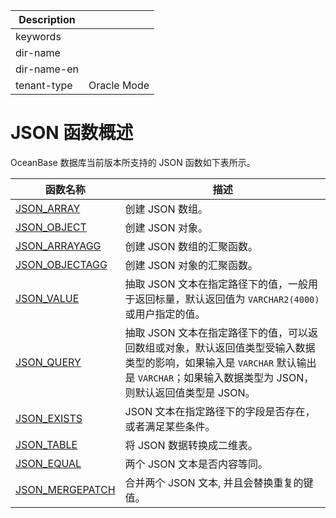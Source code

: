 | Description   |                 |
|---------------|-----------------|
| keywords      |                 |
| dir-name      |                 |
| dir-name-en   |                 |
| tenant-type   | Oracle Mode     |

# JSON 函数概述

OceanBase 数据库当前版本所支持的 JSON 函数如下表所示。

| **函数名称** | **描述** |
| --- | --- |
| [JSON_ARRAY](../1200.json-functions-oracle-mode/200.create-json-text-function-oracle/100.json-array-oracle-mode.md) | 创建 JSON 数组。 |
| [JSON_OBJECT](../1200.json-functions-oracle-mode/200.create-json-text-function-oracle/200.json-object-oracle-mode.md)| 创建 JSON 对象。 |
| [JSON_ARRAYAGG](../1200.json-functions-oracle-mode/200.create-json-text-function-oracle/300.json-arrayagg-oracle-mode.md) | 创建 JSON 数组的汇聚函数。 |
| [JSON_OBJECTAGG](../1200.json-functions-oracle-mode/200.create-json-text-function-oracle/400.json-objectagg-oracle-mode.md) | 创建 JSON 对象的汇聚函数。 |
| [JSON_VALUE](../1200.json-functions-oracle-mode/300.query-json-text-function-oracle/100.json-value-oracle-mode.md) | 抽取 JSON 文本在指定路径下的值，一般用于返回标量，默认返回值为 `VARCHAR2(4000)` 或用户指定的值。 |
| [JSON_QUERY](../1200.json-functions-oracle-mode/300.query-json-text-function-oracle/200.json-query-oracle-mode.md) | 抽取 JSON 文本在指定路径下的值，可以返回数组或对象，默认返回值类型受输入数据类型的影响，如果输入是 `VARCHAR` 默认输出是 `VARCHAR`；如果输入数据类型为 JSON，则默认返回值类型是 JSON。 |
| [JSON_EXISTS](../1200.json-functions-oracle-mode/300.query-json-text-function-oracle/300.json-exists-oracle-mode.md) | JSON 文本在指定路径下的字段是否存在，或者满足某些条件。 |
| [JSON_TABLE](../1200.json-functions-oracle-mode/300.query-json-text-function-oracle/400.json-table-oracle-mode.md) | 将 JSON 数据转换成二维表。 |
| [JSON_EQUAL](../1200.json-functions-oracle-mode/400.validate-json-text-function-oracle/100.json-equal-oracle-mode.md) | 两个 JSON 文本是否内容等同。 |
| [JSON_MERGEPATCH](../1200.json-functions-oracle-mode/500.modify-json-text-function-oracle/100.json-mergepatch-oracle-mode.md) | 合并两个 JSON 文本, 并且会替换重复的键值。 |
